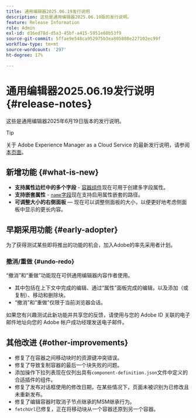```yaml
---
title: 通用编辑器2025.06.19发行说明
description: 这些是通用编辑器2025.06.19版的发行说明。
feature: Release Information
role: Admin
exl-id: d16ed78d-d5a3-45bf-a415-5951e60b53f9
source-git-commit: 5ffae9e548ca952975b3ea805808e227102ec99f
workflow-type: tm+mt
source-wordcount: '297'
ht-degree: 17%

---
```



# 通用编辑器2025.06.19发行说明 {#release-notes}

这些是通用编辑器2025年6月19日版本的发行说明。

>[!TIP]
>
>关于 Adobe Experience Manager as a Cloud Service 的最新发行说明，请参阅[本页面](/help/release-notes/release-notes-cloud/release-notes-current.md)。

## 新增功能 {#what-is-new}

* **支持属性边栏中的多个字段** -
  [容器组件](/help/implementing/universal-editor/field-types.md#container)现在可用于创建多字段属性。
* **支持嵌套属性** - [`name`字段](/help/implementing/universal-editor/field-types.md#nesting)现在支持启用属性嵌套的路径。
* **可调整大小的右侧面板** — 现在可以调整侧面板的大小，以便更好地考虑侧面板中显示的更长内容。

## 早期采用功能 {#early-adopter}

为了获得测试某些即将推出的功能的机会，加入Adobe的率先采用者计划。

### **撤消/重做** {#undo-redo}

“撤消”和“重做”功能现在可供通用编辑器内容作者使用。

* 其中包括在上下文中完成的编辑、通过“属性”面板完成的编辑，以及添加（或复制）、移动和删除块。
* “撤消”和“重做”仅限于当前浏览器会话。

如果您有兴趣测试此新功能并共享您的反馈，请使用与您的 Adobe ID 关联的电子邮件地址向您的 Adobe 帐户成功经理发送电子邮件。

## 其他改进 {#other-improvements}

* 修复了在容器之间移动块时的资源键冲突错误。
* 修复了导致复制容器的最后一个块失败的问题。
* 添加操作下拉列表现在仅列出具有`component-definition.json`文件中定义的合适插件的组件。
* 修复了发布对话框使用的修改日期，在某些情况下，页面未被识别为已修改且未重新发布。
* 修复了编辑容器时取消子节点继承的MSM继承行为。
* `fetchUrl`已修复，正在将移动块从一个容器还原到另一个容器。
